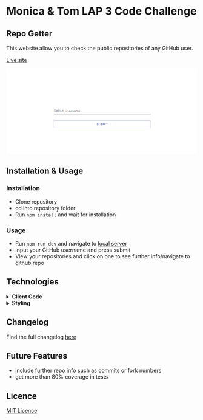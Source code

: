 # Monica & Tom LAP 3 Code Challenge

## Repo Getter

This website allow you to check the public repositories of any GitHub user.

[Live site](https://repo-getter.netlify.app/)

![repo-getter usage](repo-getter.gif)

## Installation & Usage

### Installation

- Clone repository
- cd into repository folder
- Run `npm install` and wait for installation

### Usage

- Run `npm run dev` and navigate to [local server](http://localhost:8080/)
- Input your GitHub username and press submit
- View your repositories and click on one to see further info/navigate to github repo


## Technologies

<details>
  <summary><b>Client Code</b></summary>
  
  - [React](https://www.npmjs.com/package/react)
  - [React-router](https://www.npmjs.com/package/react-router)
  - [GitHub API](https://docs.github.com/en/rest)

</details>

<details>
  <summary><b>Styling</b></summary>

- [Material-UI](https://material-ui.com/)
- [Material-UI Icons](https://material-ui.com/components/icons/#material-icons)

</details>

## Changelog

Find the full changelog [here](changelog.md)

## Future Features

- include further repo info such as commits or fork numbers
- get more than 80% coverage in tests 

## Licence

[MIT Licence](https://opensource.org/licenses/mit-license.php)
